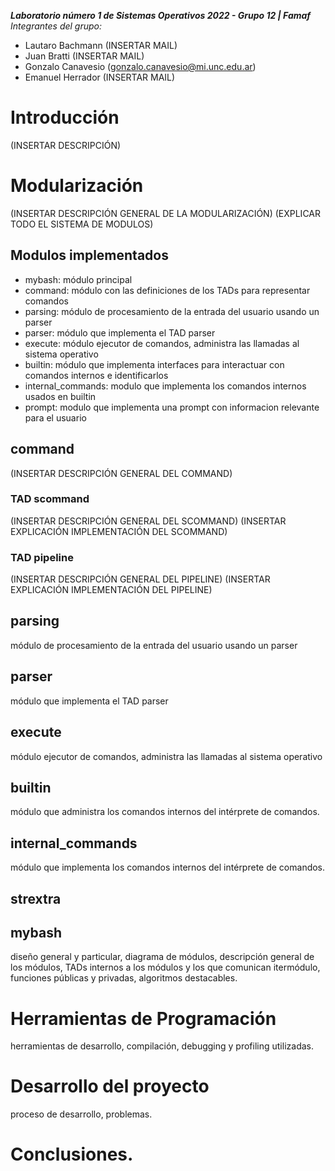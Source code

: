 ***Laboratorio número 1 de Sistemas Operativos 2022 - Grupo 12 | Famaf***
*Integrantes del grupo:*
- Lautaro Bachmann (INSERTAR MAIL)
- Juan Bratti (INSERTAR MAIL)
- Gonzalo Canavesio (gonzalo.canavesio@mi.unc.edu.ar)
- Emanuel Herrador (INSERTAR MAIL)

# Introducción
(INSERTAR DESCRIPCIÓN)


# Modularización
(INSERTAR DESCRIPCIÓN GENERAL DE LA MODULARIZACIÓN)
(EXPLICAR TODO EL SISTEMA DE MODULOS)

## Modulos implementados
- mybash: módulo principal
- command: módulo con las definiciones de los TADs para representar comandos
- parsing: módulo de procesamiento de la entrada del usuario usando un parser
- parser: módulo que implementa el TAD parser
- execute: módulo ejecutor de comandos, administra las llamadas al sistema operativo
- builtin: módulo que implementa interfaces para interactuar con comandos internos e identificarlos
- internal\_commands: modulo que implementa los comandos internos usados en builtin
- prompt: modulo que implementa una prompt con informacion relevante para el usuario

## command
(INSERTAR DESCRIPCIÓN GENERAL DEL COMMAND)

### TAD scommand
(INSERTAR DESCRIPCIÓN GENERAL DEL SCOMMAND)
(INSERTAR EXPLICACIÓN IMPLEMENTACIÓN DEL SCOMMAND)

### TAD pipeline
(INSERTAR DESCRIPCIÓN GENERAL DEL PIPELINE)
(INSERTAR EXPLICACIÓN IMPLEMENTACIÓN DEL PIPELINE)

## parsing
módulo de procesamiento de la entrada del usuario usando un parser



## parser 
módulo que implementa el TAD parser

## execute
módulo ejecutor de comandos, administra las llamadas al sistema operativo

## builtin
módulo que administra los comandos internos del intérprete de comandos.

## internal_commands
módulo que implementa los comandos internos del intérprete de comandos.

## strextra


## mybash
diseño general y particular, diagrama de módulos, descripción general de los módulos, TADs internos a los módulos y los que comunican itermódulo, funciones públicas y privadas, algoritmos destacables.


# Herramientas de Programación

herramientas de desarrollo, compilación, debugging y profiling utilizadas.

# Desarrollo del proyecto
proceso de desarrollo, problemas.

# Conclusiones.
